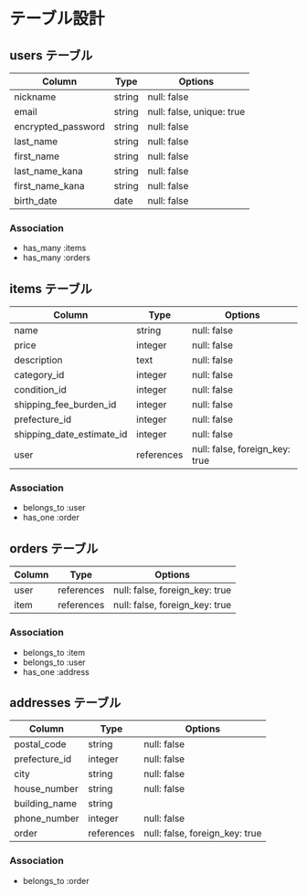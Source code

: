 # テーブル設計

## users テーブル

| Column             | Type   | Options                   |
| ------------------ | ------ | ------------------------- |
| nickname           | string | null: false               |
| email              | string | null: false, unique: true |
| encrypted_password | string | null: false               |
| last_name          | string | null: false               |
| first_name         | string | null: false               |
| last_name_kana     | string | null: false               |
| first_name_kana    | string | null: false               |
| birth_date         | date   | null: false               |

### Association

- has_many :items
- has_many :orders

## items テーブル

| Column                    | Type       | Options                        |
| ------------------------- | ---------- | ------------------------------ |
| name                      | string     | null: false                    |
| price                     | integer    | null: false                    |
| description               | text       | null: false                    |
| category_id               | integer    | null: false                    |
| condition_id              | integer    | null: false                    |
| shipping_fee_burden_id    | integer    | null: false                    |
| prefecture_id             | integer    | null: false                    |
| shipping_date_estimate_id | integer    | null: false                    |
| user                      | references | null: false, foreign_key: true |

### Association

- belongs_to :user
- has_one :order

## orders テーブル

| Column | Type       | Options                        |
| ------ | ---------- | ------------------------------ |
| user   | references | null: false, foreign_key: true |
| item   | references | null: false, foreign_key: true |

### Association

- belongs_to :item
- belongs_to :user
- has_one :address

## addresses テーブル

| Column        | Type       | Options                        |
| ------------- | ---------- | ------------------------------ |
| postal_code   | string     | null: false                    |
| prefecture_id | integer    | null: false                    |
| city          | string     | null: false                    |
| house_number  | string     | null: false                    |
| building_name | string     |                                |
| phone_number  | integer    | null: false                    |
| order         | references | null: false, foreign_key: true |

### Association

- belongs_to :order